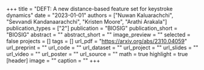 +++
title = "DEFT: A new distance-based feature set for keystroke dynamics"
date = "2023-01-01"
authors = ["Nuwan Kaluarachchi", "Sevvandi Kandanaarachchi", "Kristen Moore", "Arathi Arakala"]
publication_types = ["2"]
publication = "BIOSIG"
publication_short = "BIOSIG"
abstract = ""
abstract_short = ""
image_preview = ""
selected = false
projects = []
tags = []
url_pdf = "https://arxiv.org/abs/2310.04059"
url_preprint = ""
url_code = ""
url_dataset = ""
url_project = ""
url_slides = ""
url_video = ""
url_poster = ""
url_source = ""
math = true
highlight = true
[header]
image = ""
caption = ""
+++
